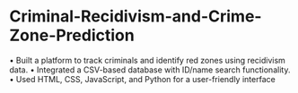 # Criminal-Recidivism-and-Crime-Zone-Prediction
• Built a platform to track criminals and identify red zones using recidivism data. • Integrated a CSV-based database with ID/name search functionality. • Used HTML, CSS, JavaScript, and Python for a user-friendly interface
